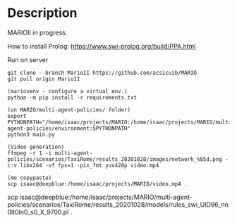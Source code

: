 # Description

MARIOII in progress.

How to install Prolog: 
https://www.swi-prolog.org/build/PPA.html

Run on server
```
git clone --branch MarioII https://github.com/acsicuib/MARIO
git pull origin MarioII

(mariovenv - configure a virtual env.)
python -m pip install -r requirements.txt 

(on MARIO/multi-agent-policies/ folder)
export PYTHONPATH="/home/isaac/projects/MARIO:/home/isaac/projects/MARIO/multi-agent-policies/environment:$PYTHONPATH"
python3 main.py

(Video generation)
ffmpeg -r 1 -i multi-agent-policies/scenarios/TaxiRome/results_20201028/images/network_%05d.png -c:v libx264 -vf fps=1 -pix_fmt yuv420p video.mp4

(me copypaste)
scp isaac@deepblue:/home/isaac/projects/MARIO/video.mp4 .

```
scp isaac@deepblue:/home/isaac/projects/MARIO/multi-agent-policies/scenarios/TaxiRome/results_20201028/models/rules_swi_UID96_nn0lt0ln0_s0_X_9700.pl .